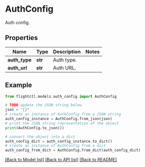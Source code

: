 # AuthConfig

Auth config.

## Properties

Name | Type | Description | Notes
------------ | ------------- | ------------- | -------------
**auth_type** | **str** | Auth type. | 
**auth_url** | **str** | Auth URL. | 

## Example

```python
from flightctl.models.auth_config import AuthConfig

# TODO update the JSON string below
json = "{}"
# create an instance of AuthConfig from a JSON string
auth_config_instance = AuthConfig.from_json(json)
# print the JSON string representation of the object
print(AuthConfig.to_json())

# convert the object into a dict
auth_config_dict = auth_config_instance.to_dict()
# create an instance of AuthConfig from a dict
auth_config_from_dict = AuthConfig.from_dict(auth_config_dict)
```
[[Back to Model list]](../README.md#documentation-for-models) [[Back to API list]](../README.md#documentation-for-api-endpoints) [[Back to README]](../README.md)


